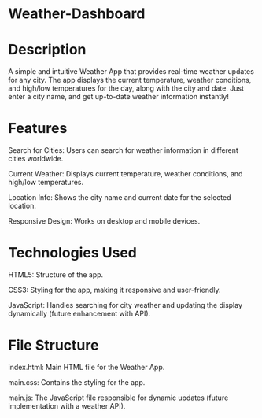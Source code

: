 # Weather-Dashboard
# Description
A simple and intuitive Weather App that provides real-time weather updates for any city. The app displays the current temperature, weather conditions, and high/low temperatures for the day, along with the city and date. Just enter a city name, and get up-to-date weather information instantly!

# Features
Search for Cities: Users can search for weather information in different cities worldwide.

Current Weather: Displays current temperature, weather conditions, and high/low temperatures.

Location Info: Shows the city name and current date for the selected location.

Responsive Design: Works on desktop and mobile devices.

# Technologies Used
HTML5: Structure of the app.

CSS3: Styling for the app, making it responsive and user-friendly.

JavaScript: Handles searching for city weather and updating the display dynamically (future enhancement with API).

# File Structure
index.html: Main HTML file for the Weather App.

main.css: Contains the styling for the app.

main.js: The JavaScript file responsible for dynamic updates (future implementation with a weather API).
